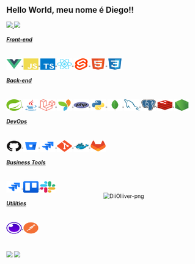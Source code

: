 ## Hello World, meu nome é Diego!! 
<div>
  <a href="https://github.com/diioliiver">
  <img height="180em" src="https://github-readme-stats-sigma-five.vercel.app/api?username=diioliiver&show_icons=true&theme=react&include_all_commits=true&count_private=true"/>
  <img height="180em" src="https://github-readme-stats.vercel.app/api/top-langs/?username=diioliiver&layout=compact&theme=react&langs_count=20"/>
</div>  
<div style="display: inline_block">
<h5>Front-end</h5>
<br>
  <img align="center" alt="DiiOliiver-React" height="30" width="40" title="Vue.js" src="https://raw.githubusercontent.com/devicons/devicon/master/icons/vuejs/vuejs-original.svg">
  <img align="center" alt="DiiOliiver-Js" height="30" width="40" title="Javascript" src="https://raw.githubusercontent.com/devicons/devicon/master/icons/javascript/javascript-plain.svg">
  <img align="center" alt="DiiOliiver-Ts" height="30" width="40" title="Typescript" src="https://raw.githubusercontent.com/devicons/devicon/master/icons/typescript/typescript-plain.svg">
  <img align="center" alt="DiiOliiver-React" height="30" width="40" title="react" src="https://raw.githubusercontent.com/devicons/devicon/master/icons/react/react-original.svg">
  <img align="center" alt="DiiOliiver-React" height="30" width="40" title="Svelte" src="https://raw.githubusercontent.com/devicons/devicon/master/icons/svelte/svelte-original.svg">
  <img align="center" alt="DiiOliiver-HTML" height="30" width="40" title="Html5" src="https://raw.githubusercontent.com/devicons/devicon/master/icons/html5/html5-original.svg">
  <img align="center" alt="DiiOliiver-CSS" height="30" width="40" title="CSS3" src="https://raw.githubusercontent.com/devicons/devicon/master/icons/css3/css3-original.svg">
<br>  
<h5>Back-end</h5>
<br>
  <img align="center" alt="DiiOliiver-Spring" height="30" width="40" title="Spring" src="https://raw.githubusercontent.com/devicons/devicon/master/icons/spring/spring-original.svg">
  <img align="center" alt="DiiOliiver-Java" height="30" width="40" title="Java" src="https://raw.githubusercontent.com/devicons/devicon/master/icons/java/java-original.svg">
  <img align="center" alt="DiiOliiver-Laravel" height="30" width="40" title="Laravel" src="https://raw.githubusercontent.com/devicons/devicon/master/icons/laravel/laravel-original.svg">
  <img align="center" alt="DiiOliiver-Yii" height="30" width="40" title="Yii" src="https://raw.githubusercontent.com/devicons/devicon/master/icons/yii/yii-original.svg">
  <img align="center" alt="DiiOliiver-php" height="30" width="40" title="PHP" src="https://raw.githubusercontent.com/devicons/devicon/master/icons/php/php-original.svg">
  <img align="center" alt="DiiOliiver-Python" height="30" width="40" title="Python" src="https://raw.githubusercontent.com/devicons/devicon/master/icons/python/python-original.svg">
  <img align="center" alt="DiiOliiver-MongoDB" height="30" width="40" title="MongoDB" src="https://raw.githubusercontent.com/devicons/devicon/master/icons/mongodb/mongodb-original.svg">
  <img align="center" alt="DiiOliiver-MySQL" height="30" width="40" title="MySQL" src="https://raw.githubusercontent.com/devicons/devicon/master/icons/mysql/mysql-original.svg">
  <img align="center" alt="DiiOliiver-PostgresSQL" height="30" width="40" title="PostgreSQL" src="https://raw.githubusercontent.com/devicons/devicon/master/icons/postgresql/postgresql-original.svg">
  <img align="center" alt="DiiOliiver-Redis" height="30" width="40" title="Redis" src="https://raw.githubusercontent.com/devicons/devicon/master/icons/redis/redis-original.svg">
  <img align="center" alt="DiiOliiver-Node" height="30" width="40" title="Node" src="https://raw.githubusercontent.com/devicons/devicon/master/icons/nodejs/nodejs-original.svg">
</div>
<h5>DevOps</h5>
<br>
<div>
  <img align="center" alt="DiiOliiver-Github" height="30" width="40" title="Github" src="https://raw.githubusercontent.com/devicons/devicon/master/icons/github/github-original.svg">
  <img align="center" alt="DiiOliiver-Bitbucket" height="30" width="40" title="Bitbucket" src="https://raw.githubusercontent.com/devicons/devicon/master/icons/bitbucket/bitbucket-original.svg">
  <img align="center" alt="DiiOliiver-Spring" height="30" width="40" title="Spring" src="https://raw.githubusercontent.com/devicons/devicon/master/icons/jira/jira-original.svg">
  <img align="center" alt="DiiOliiver-Spring" height="30" width="40" title="Spring" src="https://raw.githubusercontent.com/devicons/devicon/master/icons/git/git-original.svg">
  <img align="center" alt="DiiOliiver-Spring" height="30" width="40" title="Spring" src="https://raw.githubusercontent.com/devicons/devicon/master/icons/docker/docker-original.svg">
  <img align="center" alt="DiiOliiver-Spring" height="30" width="40" title="Spring" src="https://raw.githubusercontent.com/devicons/devicon/master/icons/gitlab/gitlab-original.svg">
</div>
<h5>Business Tools</h5>
<br>
<div>
  <img align="center" alt="DiiOliiver-Jira" height="30" width="40" title="Jira" src="https://raw.githubusercontent.com/devicons/devicon/master/icons/jira/jira-original.svg">
  <img align="center" alt="DiiOliiver-Trello" height="30" width="40" title="Trello" src="https://raw.githubusercontent.com/devicons/devicon/master/icons/trello/trello-original.svg">
  <img align="center" alt="DiiOliiver-Slack" height="30" width="40" title="Slack" src="https://raw.githubusercontent.com/devicons/devicon/master/icons/slack/slack-original.svg">
</div>

<div>
  <img align="right" alt="DiiOliiver-png" width="250" src="https://64.media.tumblr.com/9dd51db7fe812a00fd68dc931a7012d7/5a8de5b73f829785-2c/s1280x1920/9c3472b65020b77939ab9c790a9e315f192c6696.png">
</div>
<h5>Utilities</h5>
<br>
<div>
  <img align="center" alt="DiiOliiver-Insomnia" height="30" width="40" title="Insomnia" src="https://raw.githubusercontent.com/devicons/devicon/master/icons/insomnia/insomnia-original.svg">
  <img align="center" alt="DiiOliiver-Postman" height="30" width="40" title="Postman" src="https://raw.githubusercontent.com/devicons/devicon/master/icons/postman/postman-original.svg">
</div>
<br>

##
  
<div>
  <a href="https://instagram.com/diioliiver" target="_blank"><img src="https://img.shields.io/badge/-Instagram-%23E4405F?style=for-the-badge&logo=instagram&logoColor=white" target="_blank"></a>
  <a href="https://www.linkedin.com/in/diioliiver" target="_blank"><img src="https://img.shields.io/badge/-LinkedIn-%230077B5?style=for-the-badge&logo=linkedin&logoColor=white" target="_blank"></a> 
</div>

